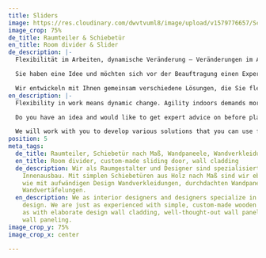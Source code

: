 ```yaml
---
title: Sliders
image: https://res.cloudinary.com/dwvtvuml8/image/upload/v1579776657/Schiebetuer-nach-Ma%C3%9F-Uebergroe%C3%9Fe_u69dez.jpg
image_crop: 75%
de_title: Raumteiler & Schiebetür
en_title: Room divider & Slider
de_description: |-
  Flexibilität im Arbeiten, dynamische Veränderung – Veränderungen im Alltag – Agilität zieht sich zunehmend durch unser Leben. Daraus resultieren sich stetig verändernde Anforderungen an einzelne Räume. Raumlösungen können sich diesem steten Wandel anpassen, Wände müssen deshalb nicht eingerissen werden. Als interessante Alternative bieten wir Schiebetüren und Raumteiler nach Maß, maximale Flexibilität und einen hohen ästhetischen Mehrwert in Ihren Räumen. Ganz nach persönlichem Geschmack und Bedürfnissen können Sie Bereiche Ihres Innenausbaus neu definieren und Räume unabhängig zonieren.

  Sie haben eine Idee und möchten sich vor der Beauftragung einen Expertenrat einholen? Wir als Raumgestalter und Designer sind spezialisiert auf den exklusiven Innenausbau. Mit simplen Schiebetüren aus Holz nach Maß sind wir ebenso erfahren wie mit aufwändigen Design Wandverkleidungen, durchdachten Wandpaneelen und hochwertigen Wandvertäfelungen.

  Wir entwickeln mit Ihnen gemeinsam verschiedene Lösungen, die Sie flexibel und dauerhaft in Ihrer Immobilie zum Einsatz bringen können.
en_description: |-
  Flexibility in work means dynamic change. Agility indoors demands more from individual rooms and structures in our daily life. We advocate for room solutions that adapt to dynamic change, so that your walls don’t get worn down. We offer custom-made sliding doors and room dividers that provide maximum flexibility, while adding aesthetic value to your rooms. You are free to redefine your interior space and partition it according to your personal taste.

  Do you have an idea and would like to get expert advice on before placing your order? We specialize in personalized interior design and are happy to be of service. We have extensive experience in all types of room dividers, e.g. simple sliding doors made of wood, elaborate wall cladding, well thought-out wall panels, or high-quality wall paneling.

  We will work with you to develop various solutions that you can use flexibly and/or permanently in your home.
position: 5
meta_tags:
  de_title: Raumteiler, Schiebetür nach Maß, Wandpaneele, Wandverkleidungen
  en_title: Room divider, custom-made sliding door, wall cladding
  de_description: Wir als Raumgestalter und Designer sind spezialisiert auf den exklusiven
    Innenausbau. Mit simplen Schiebetüren aus Holz nach Maß sind wir ebenso erfahren
    wie mit aufwändigen Design Wandverkleidungen, durchdachten Wandpaneelen und hochwertigen
    Wandvertäfelungen.
  en_description: We as interior designers and designers specialize in exclusive interior
    design. We are just as experienced with simple, custom-made wooden sliding doors
    as with elaborate design wall cladding, well-thought-out wall panels and high-quality
    wall paneling.
image_crop_y: 75%
image_crop_x: center

---
```

